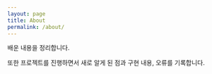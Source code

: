 ```yaml
---
layout: page
title: About
permalink: /about/
---
```



배운 내용을 정리합니다.

또한 프로젝트를 진행하면서 새로 알게 된 점과 구현 내용, 오류를 기록합니다.

<!-- This is the base Jekyll theme. You can find out more info about customizing your Jekyll theme, as well as basic Jekyll usage documentation at [jekyllrb.com](https://jekyllrb.com/)

You can find the source code for Minima at GitHub:
[jekyll][jekyll-organization] /
[minima](https://github.com/jekyll/minima)

You can find the source code for Jekyll at GitHub:
[jekyll][jekyll-organization] /
[jekyll](https://github.com/jekyll/jekyll)


[jekyll-organization]: https://github.com/jekyll -->
